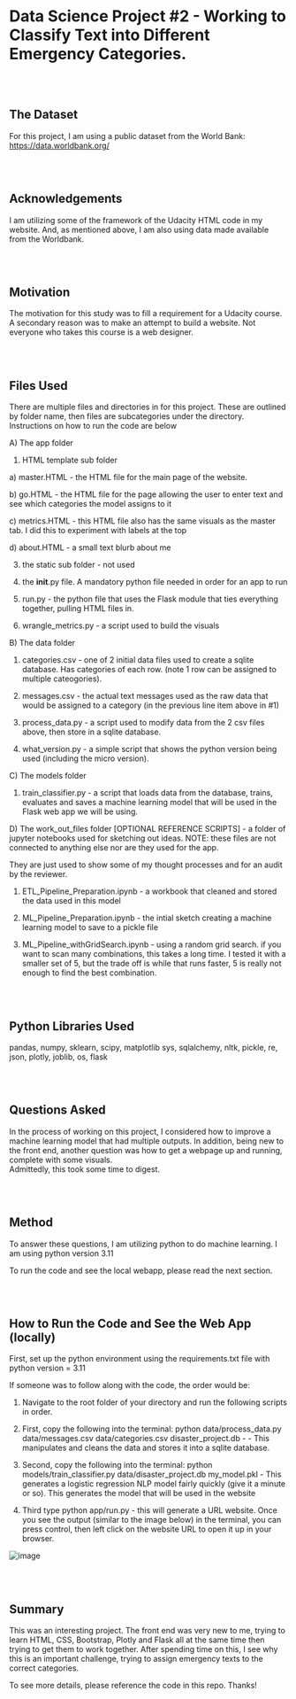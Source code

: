 # Data Science Project #2 - Working to Classify Text into Different Emergency Categories.

<pre>


</pre>

## The Dataset

For this project, I am using a public dataset from the World Bank: 
https://data.worldbank.org/

<pre>


</pre>

## Acknowledgements 

I am utilizing some of the framework of the Udacity HTML code in my website. And, as mentioned above, I am also using data made available from the Worldbank.


<pre>


</pre>

## Motivation

The motivation for this study was to fill a requirement for a Udacity course. A secondary reason was to make an attempt to build a website. Not everyone who takes this course is a web designer.

<pre>


</pre>

## Files Used

There are multiple files and directories in for this project. These are outlined by folder name, then files are subcategories under the directory. Instructions on how to run the code are below

A) The app folder 

 1) HTML template sub folder

   a) master.HTML - the HTML file for the main page of the website. 
   
   b) go.HTML - the HTML file for the page allowing the user to enter text and see which categories the model assigns to it
   
   c) metrics.HTML - this HTML file also has the same visuals as the master tab. I did this to experiment with labels at the top
   
   d) about.HTML - a small text blurb about me
 
 3) the static sub folder - not used
 
 4) the __init__.py file. A mandatory python file needed in order for an app to run
 
 5) run.py - the python file that uses the Flask module that ties everything together, pulling HTML files in.

 6) wrangle_metrics.py - a script used to build the visuals 
 


    
B) The data folder

 1) categories.csv - one of 2 initial data files used to create a sqlite database. Has categories of each row. (note 1 row can be assigned to multiple cateogories).
 
 2) messages.csv - the actual text messages used as the raw data that would be assigned to a category (in the previous line item above in #1)

 3) process_data.py - a script used to modify data from the 2 csv files above, then store in a sqlite database.

 4) what_version.py - a simple script that shows the python version being used (including the micro version).
     

    
C) The models folder
 
 1) train_classifier.py - a script that loads data from the database, trains, evaluates and saves a machine learning model that will be used in the Flask web app we will be using.


    
D) The work_out_files folder [OPTIONAL REFERENCE SCRIPTS] - a folder of jupyter notebooks used for sketching out ideas. NOTE: these files are not connected to anything else nor are they used for the app. 

They are just used to show some of my thought processes and for an audit by the reviewer. 

 1) ETL_Pipeline_Preparation.ipynb - a workbook that cleaned and stored the data used in this model
 
 2) ML_Pipeline_Preparation.ipynb - the intial sketch creating a machine learning model to save to a pickle file
 
 3) ML_Pipeline_withGridSearch.ipynb - using a random grid search. if you want to scan many combinations, this takes a long time. I tested it with a smaller set of 5, but the trade off is while that runs faster, 5 is really not enough to find the best combination.
 <pre>


</pre>


## Python Libraries Used

pandas, 
numpy,
sklearn, 
scipy,
matplotlib
sys, 
sqlalchemy,
nltk, 
pickle,
re,
json,
plotly,
joblib,
os,
flask
<pre>


</pre>

## Questions Asked

In the process of working on this project, I considered how to improve a machine learning model that had multiple outputs. 
In addition, being new to the front end, another question was how to get a webpage up and running, complete with some visuals.  
Admittedly, this took some time to digest. 
<pre>


</pre>


## Method

To answer these questions, I am utilizing python to do machine learning. I am using python version 3.11

To run the code and see the local webapp, please read the next section. 
<pre>


</pre>


## How to Run the Code and See the Web App (locally)

First, set up the python environment using the requirements.txt file with python version = 3.11

If someone was to follow along with the code, the order would be:

1) Navigate to the root folder of your directory and run the following scripts in order. 

2) First, copy the following into the terminal:  python data/process_data.py data/messages.csv data/categories.csv disaster_project.db                                                                                 - - This manipulates and cleans the data and stores it into a sqlite database.  
  
4) Second, copy the following into the terminal: python models/train_classifier.py data/disaster_project.db my_model.pkl                                                                                                 - This generates a logistic regression NLP model fairly quickly (give it a minute or so). This generates the model that will be used in the website

5) Third type python app/run.py - this will generate a URL website. Once you see the output (similar to the image below) in the terminal, you can press control, then left click on the website URL to open it up in your browser.


![image](https://github.com/user-attachments/assets/04cd5f71-0a62-47de-976f-3df94a44a536)

 
<pre>


</pre>


## Summary

This was an interesting project. The front end was very new to me, trying to learn HTML, CSS, Bootstrap, Plotly and Flask all at the same time then trying to get them to work together. 
After spending time on this, I see why this is an important challenge, trying to assign emergency texts to the correct categories. 

To see more details, please reference the code in this repo. Thanks! 

 




